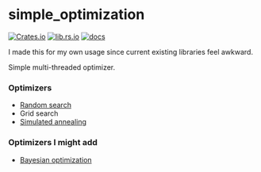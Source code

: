 # simple_optimization

[![Crates.io](https://img.shields.io/crates/v/simple_optimization)](https://crates.io/crates/simple_optimization)
[![lib.rs.io](https://img.shields.io/crates/v/simple_optimization?color=blue&label=lib.rs)](https://lib.rs/crates/simple_optimization)
[![docs](https://img.shields.io/crates/v/simple_optimization?color=yellow&label=docs)](https://docs.rs/simple_optimization)

I made this for my own usage since current existing libraries feel awkward.

Simple multi-threaded optimizer.

### Optimizers
- [Random search](https://en.wikipedia.org/wiki/Random_search)
- Grid search
- [Simulated annealing](https://en.wikipedia.org/wiki/Simulated_annealing)
### Optimizers I might add
- [Bayesian optimization](https://en.wikipedia.org/wiki/Bayesian_optimization)

